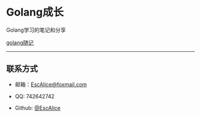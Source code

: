 # Golang成长

Golang学习的笔记和分享

[golang随记]([https://github.com/EscAlice/Golang-/blob/master/Golang%E9%9A%8F%E8%AE%B0.md](https://github.com/EscAlice/Golang-/blob/master/Golang随记.md))































------

## 联系方式

- 邮箱：EscAlice@foxmail.com

- QQ: 742642742

- Github: [@EscAlice](<https://github.com/EscAlice>)

  